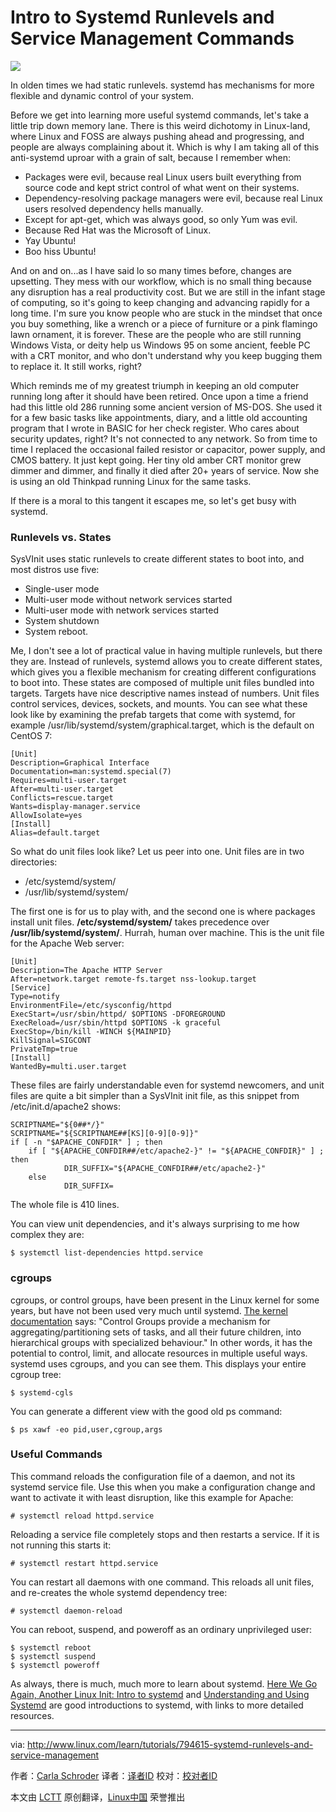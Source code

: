 Intro to Systemd Runlevels and Service Management Commands
================================================================================
![](http://www.linux.com/images/stories/41373/Linux_kernel_unified_hierarchy_cgroups_and_systemd.svg.png)

In olden times we had static runlevels. systemd has mechanisms for more flexible and dynamic control of your system.

Before we get into learning more useful systemd commands, let's take a little trip down memory lane. There is this weird dichotomy in Linux-land, where Linux and FOSS are always pushing ahead and progressing, and people are always complaining about it. Which is why I am taking all of this anti-systemd uproar with a grain of salt, because I remember when:

- Packages were evil, because real Linux users built everything from source code and kept strict control of what went on their systems.
- Dependency-resolving package managers were evil, because real Linux users resolved dependency hells manually.
- Except for apt-get, which was always good, so only Yum was evil.
- Because Red Hat was the Microsoft of Linux.
- Yay Ubuntu!
- Boo hiss Ubuntu!

And on and on...as I have said lo so many times before, changes are upsetting. They mess with our workflow, which is no small thing because any disruption has a real productivity cost. But we are still in the infant stage of computing, so it's going to keep changing and advancing rapidly for a long time. I'm sure you know people who are stuck in the mindset that once you buy something, like a wrench or a piece of furniture or a pink flamingo lawn ornament, it is forever. These are the people who are still running Windows Vista, or deity help us Windows 95 on some ancient, feeble PC with a CRT monitor, and who don't understand why you keep bugging them to replace it. It still works, right?

Which reminds me of my greatest triumph in keeping an old computer running long after it should have been retired. Once upon a time a friend had this little old 286 running some ancient version of MS-DOS. She used it for a few basic tasks like appointments, diary, and a little old accounting program that I wrote in BASIC for her check register. Who cares about security updates, right? It's not connected to any network. So from time to time I replaced the occasional failed resistor or capacitor, power supply, and CMOS battery. It just kept going. Her tiny old amber CRT monitor grew dimmer and dimmer, and finally it died after 20+ years of service. Now she is using an old Thinkpad running Linux for the same tasks.

If there is a moral to this tangent it escapes me, so let's get busy with systemd.

### Runlevels vs. States ###

SysVInit uses static runlevels to create different states to boot into, and most distros use five:

- Single-user mode
- Multi-user mode without network services started
- Multi-user mode with network services started
- System shutdown
- System reboot.

Me, I don't see a lot of practical value in having multiple runlevels, but there they are. Instead of runlevels, systemd allows you to create different states, which gives you a flexible mechanism for creating different configurations to boot into. These states are composed of multiple unit files bundled into targets. Targets have nice descriptive names instead of numbers. Unit files control services, devices, sockets, and mounts. You can see what these look like by examining the prefab targets that come with systemd, for example /usr/lib/systemd/system/graphical.target, which is the default on CentOS 7:

    [Unit]
    Description=Graphical Interface
    Documentation=man:systemd.special(7)
    Requires=multi-user.target
    After=multi-user.target
    Conflicts=rescue.target
    Wants=display-manager.service
    AllowIsolate=yes
    [Install]
    Alias=default.target

So what do unit files look like? Let us peer into one. Unit files are in two directories:

- /etc/systemd/system/
- /usr/lib/systemd/system/

The first one is for us to play with, and the second one is where packages install unit files. **/etc/systemd/system/** takes precedence over **/usr/lib/systemd/system/**. Hurrah, human over machine. This is the unit file for the Apache Web server:

    [Unit]
    Description=The Apache HTTP Server
    After=network.target remote-fs.target nss-lookup.target
    [Service]
    Type=notify
    EnvironmentFile=/etc/sysconfig/httpd
    ExecStart=/usr/sbin/httpd/ $OPTIONS -DFOREGROUND
    ExecReload=/usr/sbin/httpd $OPTIONS -k graceful
    ExecStop=/bin/kill -WINCH ${MAINPID}
    KillSignal=SIGCONT
    PrivateTmp=true
    [Install]
    WantedBy=multi.user.target

These files are fairly understandable even for systemd newcomers, and unit files are quite a bit simpler than a SysVInit init file, as this snippet from /etc/init.d/apache2 shows:

    SCRIPTNAME="${0##*/}"
    SCRIPTNAME="${SCRIPTNAME##[KS][0-9][0-9]}"
    if [ -n "$APACHE_CONFDIR" ] ; then
    	if [ "${APACHE_CONFDIR##/etc/apache2-}" != "${APACHE_CONFDIR}" ] ; then
    	        DIR_SUFFIX="${APACHE_CONFDIR##/etc/apache2-}"
    	else
    	        DIR_SUFFIX=

The whole file is 410 lines.

You can view unit dependencies, and it's always surprising to me how complex they are:

    $ systemctl list-dependencies httpd.service

### cgroups ###

cgroups, or control groups, have been present in the Linux kernel for some years, but have not been used very much until systemd. [The kernel documentation][1] says: "Control Groups provide a mechanism for aggregating/partitioning sets of tasks, and all their future children, into hierarchical groups with specialized behaviour." In other words, it has the potential to control, limit, and allocate resources in multiple useful ways. systemd uses cgroups, and you can see them. This displays your entire cgroup tree:

    $ systemd-cgls

You can generate a different view with the good old ps command:

    $ ps xawf -eo pid,user,cgroup,args

### Useful Commands ###

This command reloads the configuration file of a daemon, and not its systemd service file. Use this when you make a configuration change and want to activate it with least disruption, like this example for Apache:

    # systemctl reload httpd.service

Reloading a service file completely stops and then restarts a service. If it is not running this starts it:

    # systemctl restart httpd.service

You can restart all daemons with one command. This reloads all unit files, and re-creates the whole systemd dependency tree:

    # systemctl daemon-reload

You can reboot, suspend, and poweroff as an ordinary unprivileged user:

    $ systemctl reboot
    $ systemctl suspend
    $ systemctl poweroff

As always, there is much, much more to learn about systemd. [Here We Go Again, Another Linux Init: Intro to systemd][2] and [Understanding and Using Systemd][3] are good introductions to systemd, with links to more detailed resources.

--------------------------------------------------------------------------------

via: http://www.linux.com/learn/tutorials/794615-systemd-runlevels-and-service-management

作者：[Carla Schroder][a]
译者：[译者ID](https://github.com/译者ID)
校对：[校对者ID](https://github.com/校对者ID)

本文由 [LCTT](https://github.com/LCTT/TranslateProject) 原创翻译，[Linux中国](http://linux.cn/) 荣誉推出

[a]:http://www.linux.com/community/forums/person/3734
[1]:https://www.kernel.org/doc/Documentation/cgroups/cgroups.txt
[2]:http://www.linux.com/learn/tutorials/524577-here-we-go-again-another-linux-init-intro-to-systemd
[3]:http://www.linux.com/learn/tutorials/788613-understanding-and-using-systemd